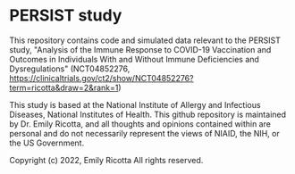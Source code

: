 # PERSIST study

This repository contains code and simulated data relevant to the PERSIST study, "Analysis of the Immune Response to COVID-19 Vaccination and Outcomes in Individuals With and Without Immune Deficiencies and Dysregulations" 
(NCT04852276, https://clinicaltrials.gov/ct2/show/NCT04852276?term=ricotta&draw=2&rank=1)

This study is based at the National Institute of Allergy and Infectious Diseases, National Institutes of Health. This github repository is maintained by Dr. Emily Ricotta, and all thoughts and opinions contained within are personal and do not necessarily represent the views of NIAID, the NIH, or the US Government.


Copyright (c) 2022, Emily Ricotta
All rights reserved.

